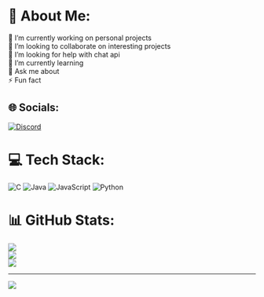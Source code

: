 # 💫 About Me:
🔭 I’m currently working on personal projects<br>👯 I’m looking to collaborate on interesting projects<br>🤝 I’m looking for help with chat api<br>🌱 I’m currently learning<br>💬 Ask me about<br>⚡ Fun fact


## 🌐 Socials:
[![Discord](https://img.shields.io/badge/Discord-%237289DA.svg?logo=discord&logoColor=white)](https://discord.gg/https://discord.com/channels/@me) 

# 💻 Tech Stack:
![C](https://img.shields.io/badge/c-%2300599C.svg?style=for-the-badge&logo=c&logoColor=white) ![Java](https://img.shields.io/badge/java-%23ED8B00.svg?style=for-the-badge&logo=openjdk&logoColor=white) ![JavaScript](https://img.shields.io/badge/javascript-%23323330.svg?style=for-the-badge&logo=javascript&logoColor=%23F7DF1E) ![Python](https://img.shields.io/badge/python-3670A0?style=for-the-badge&logo=python&logoColor=ffdd54)
# 📊 GitHub Stats:
![](https://github-readme-stats.vercel.app/api?username=HarukiUzumaki&theme=dark&hide_border=false&include_all_commits=true&count_private=true)<br/>
![](https://github-readme-streak-stats.herokuapp.com/?user=HarukiUzumaki&theme=dark&hide_border=false)<br/>
![](https://github-readme-stats.vercel.app/api/top-langs/?username=HarukiUzumaki&theme=dark&hide_border=false&include_all_commits=true&count_private=true&layout=compact)

---
[![](https://visitcount.itsvg.in/api?id=HarukiUzumaki&icon=0&color=1)](https://visitcount.itsvg.in)

<!-- Proudly created with GPRM ( https://gprm.itsvg.in ) -->